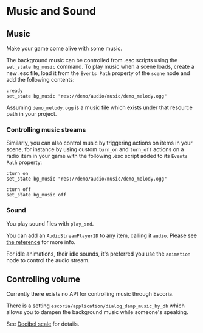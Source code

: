 # Music and Sound

## Music

Make your game come alive with some music.

The background music can be controlled from .esc scripts using the `set_state bg_music` command. To play music when a scene loads, create a new .esc file, load it from the `Events Path`  property of the `scene` node and add the following contents:

```
:ready
set_state bg_music "res://demo/audio/music/demo_melody.ogg"
```

Assuming `demo_melody.ogg` is a music file which exists under that resource path in your project.

### Controlling music streams

Similarly, you can also control music by triggering actions on items in your scene, for instance by using custom `turn_on` and `turn_off` actions on a radio item in your game with the following .esc script added to its `Events Path` property:

```
:turn_on
set_state bg_music "res://demo/audio/music/demo_melody.ogg"

:turn_off
set_state bg_music off
```

### Sound

You play sound files with `play_snd`.

You can add an `AudioStreamPlayer2D` to any item, calling it `audio`. Please see [the reference](esc_reference.md) for more info.

For idle animations, their idle sounds, it's preferred you use the `animation` node to control the audio stream.

## Controlling volume

Currently there exists no API for controlling music through Escoria.

There is a setting `escoria/application/dialog_damp_music_by_db`
which allows you to dampen the background music while someone's
speaking.

See [Decibel scale](http://docs.godotengine.org/en/3.0/tutorials/audio/audio_buses.html) for details.

